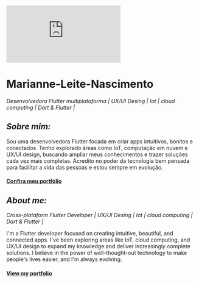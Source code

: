 ![Meu banner](https://github.com/MarianneLeiteNascimento/MarianneLeiteNascimento/blob/main/meu_banner.fig)

# Marianne-Leite-Nascimento
*Desenvolvedora Flutter multiplataforma | UX/UI Desing | Iot | cloud computing | Dart & Flutter |*

## *Sobre mim:*

Sou uma desenvolvedora Flutter focada em criar apps intuitivos, bonitos e conectados. Tenho explorado áreas como IoT, computação em nuvem e UX/UI design, buscando ampliar meus conhecimentos e trazer soluções cada vez mais completas. Acredito no poder da tecnologia bem pensada para facilitar a vida das pessoas e estou sempre em evolução.

#### [Confira meu portfólio](https://github.com/MarianneLeiteNascimento/portfolio/edit/main/README.md)

## *About me:*

*Cross-plataform Flutter Developer | UX/UI Desing | Iot | cloud computing | Dart & Flutter |*

I'm a Flutter developer focused on creating intuitive, beautiful, and connected apps. I've been exploring areas like IoT, cloud computing, and UX/UI design to expand my knowledge and deliver increasingly complete solutions. I believe in the power of well-thought-out technology to make people's lives easier, and I'm always evolving.

####  [View my portfolio](https://github.com/MarianneLeiteNascimento/portfolio/edit/main/README.md)
